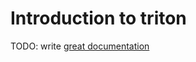 # Introduction to triton

TODO: write [great documentation](http://jacobian.org/writing/what-to-write/)
